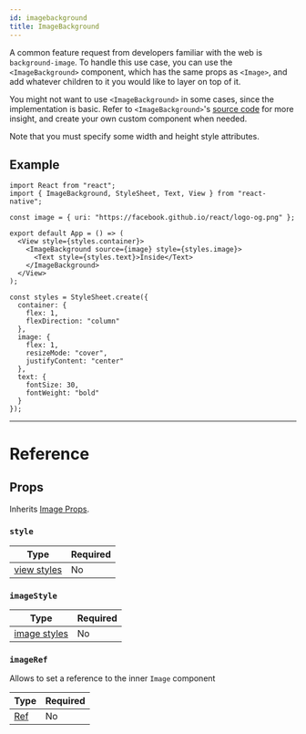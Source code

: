 ```yaml
---
id: imagebackground
title: ImageBackground
---
```


A common feature request from developers familiar with the web is `background-image`. To handle this use case, you can use the `<ImageBackground>` component, which has the same props as `<Image>`, and add whatever children to it you would like to layer on top of it.

You might not want to use `<ImageBackground>` in some cases, since the implementation is basic. Refer to `<ImageBackground>`'s [source code](https://github.com/facebook/react-native/blob/master/Libraries/Image/ImageBackground.js) for more insight, and create your own custom component when needed.

Note that you must specify some width and height style attributes.

## Example

```SnackPlayer name=ImageBackground
import React from "react";
import { ImageBackground, StyleSheet, Text, View } from "react-native";

const image = { uri: "https://facebook.github.io/react/logo-og.png" };

export default App = () => (
  <View style={styles.container}>
    <ImageBackground source={image} style={styles.image}>
      <Text style={styles.text}>Inside</Text>
    </ImageBackground>
  </View>
);

const styles = StyleSheet.create({
  container: {
    flex: 1,
    flexDirection: "column"
  },
  image: {
    flex: 1,
    resizeMode: "cover",
    justifyContent: "center"
  },
  text: {
    fontSize: 30,
    fontWeight: "bold"
  }
});
```

---

# Reference

## Props

Inherits [Image Props](image.md#props).

### `style`

| Type                               | Required |
| ---------------------------------- | -------- |
| [view styles](view-style-props.md) | No       |

### `imageStyle`

| Type                                 | Required |
| ------------------------------------ | -------- |
| [image styles](image-style-props.md) | No       |

### `imageRef`

Allows to set a reference to the inner `Image` component

| Type                                                  | Required |
| ----------------------------------------------------- | -------- |
| [Ref](https://reactjs.org/docs/refs-and-the-dom.html) | No       |
